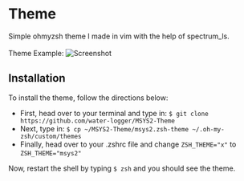 # Theme

Simple ohmyzsh theme I made in vim with the help of spectrum_ls.
</br>
</br>
Theme Example:
![Screenshot](https://github.com/water-logger/MSYS2-Theme/assets/101909986/719dfd4f-0d4f-4faf-b0e8-fc88b600436a)

## Installation
To install the theme, follow the directions below:
* First, head over to your terminal and type in:
``$ git clone https://github.com/water-logger/MSYS2-Theme``
* Next, type in:
``$ cp ~/MSYS2-Theme/msys2.zsh-theme ~/.oh-my-zsh/custom/themes``
* Finally, head over to your .zshrc file and change ``ZSH_THEME="x"`` to ``ZSH_THEME="msys2"``
  
Now, restart the shell by typing ``$ zsh`` and you should see the theme.
